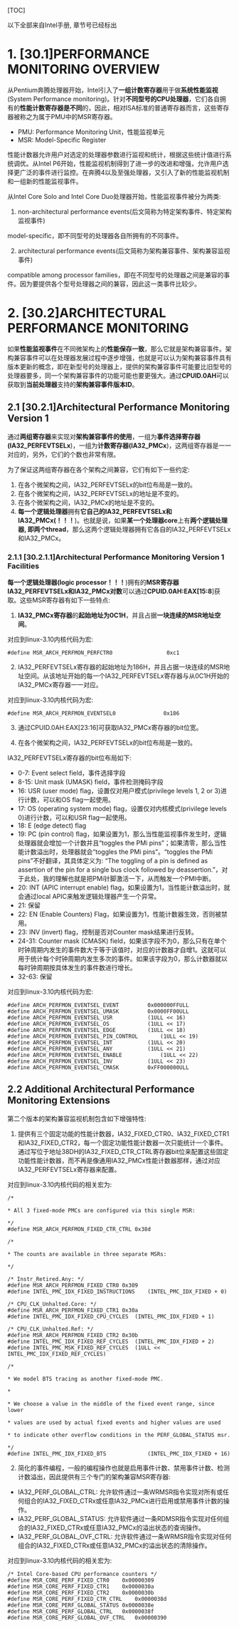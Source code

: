 [TOC]

以下全部来自Intel手册, 章节号已经标出

# 1. [30.1]PERFORMANCE MONITORING OVERVIEW

从Pentium奔腾处理器开始，Intel引入了**一组计数寄存器**用于做**系统性能监视**(System Performance monitoring)。针对**不同型号的CPU处理器**，它们各自拥有的**性能计数寄存器是不同**的，因此，相对ISA标准的普通寄存器而言，这些寄存器被称之为属于PMU中的MSR寄存器。

- PMU: Performance Monitoring Unit，性能监视单元
- MSR: Model\-Specific Register

性能计数器允许用户对选定的处理器参数进行监视和统计，根据这些统计值进行系统调优。从Intel P6开始，性能监视机制得到了进一步的改进和增强，允许用户选择更广泛的事件进行监控。在奔腾4以及至强处理器，又引入了新的性能监视机制和一组新的性能监视事件。

从Intel Core Solo and Intel Core Duo处理器开始，性能监视事件被分为两类: 

1. non\-architectural performance events(后文简称为特定架构事件、特定架构监视事件)

model\-specific，即不同型号的处理器各自所拥有的不同事件。

2. architectural performance events(后文简称为架构兼容事件、架构兼容监视事件)

compatible among processor families，即在不同型号的处理器之间是兼容的事件。因为要提供各个型号处理器之间的兼容，因此这一类事件比较少。

# 2. [30.2]ARCHITECTURAL PERFORMANCE MONITORING

如果**性能监视事件**在不同微架构上的**性能保存一致**，那么它就是架构兼容事件。架构兼容事件可以在处理器发展过程中逐步增强，也就是可以认为架构兼容事件具有版本更新的概念，即在新型号的处理器上，提供的架构兼容事件可能要比旧型号的处理器要多，同一个架构兼容事件的功能可能也要更强大。通过**CPUID\.0AH**可以获取到**当前处理器**支持的**架构兼容事件版本ID**。

## 2.1 [30.2.1]Architectural Performance Monitoring Version 1

通过**两组寄存器**来实现对**架构兼容事件的使用**，一组为**事件选择寄存器(IA32\_PERFEVTSELx**)，一组为**计数寄存器(IA32\_PMCx**)，这两组寄存器是一一对应的，另外，它们的个数也非常有限。

为了保证这两组寄存器在各个架构之间兼容，它们有如下一些约定: 

1. 在各个微架构之间，IA32\_PERFEVTSELx的bit位布局是一致的。
2. 在各个微架构之间，IA32\_PERFEVTSELx的地址是不变的。
3. 在各个微架构之间，IA32\_PMCx的地址是不变的。
4. **每一个逻辑处理器**拥有**它自己的IA32\_PERFEVTSELx和IA32\_PMCx(！！！**)。也就是说，如果**某一个处理器core**上有**两个逻辑处理器, 即两个thread**，那么这两个逻辑处理器拥有它各自的IA32\_PERFEVTSELx和IA32\_PMCx。

### 2.1.1 [30.2.1.1]Architectural Performance Monitoring Version 1 Facilities

**每一个逻辑处理器(logic processor！！！**)拥有的**MSR寄存器IA32\_PERFEVTSELx和IA32\_PMCx对数**可以通过**CPUID\.0AH\:EAX\[15\:8**\]获取。这些MSR寄存器有如下一些特点: 

1. **IA32\_PMCx寄存器**的**起始地址为0C1H**，并且占据**一块连续的MSR地址空间**。

对应到linux-3.10内核代码为宏: 
```
#define MSR_ARCH_PERFMON_PERFCTR0                 0xc1
```

2. IA32_PERFEVTSELx寄存器的起始地址为186H，并且占据一块连续的MSR地址空间。从该地址开始的每一个IA32_PERFEVTSELx寄存器与从0C1H开始的IA32_PMCx寄存器一一对应。

对应到linux-3.10内核代码为宏: 
```
#define MSR_ARCH_PERFMON_EVENTSEL0               0x186
```

3. 通过CPUID.0AH:EAX[23:16]可获取IA32_PMCx寄存器的bit位宽。

4. 在各个微架构之间，IA32_PERFEVTSELx的bit位布局是一致的。

IA32_PERFEVTSELx寄存器的bit位布局如下: 

- 0-7: Event select field，事件选择字段
- 8-15: Unit mask (UMASK) field，事件检测掩码字段
- 16: USR (user mode) flag，设置仅对用户模式(privilege levels 1, 2 or 3)进行计数，可以和OS flag一起使用。
- 17: OS (operating system mode) flag，设置仅对内核模式(privilege levels 0)进行计数，可以和USR flag一起使用。
- 18: E (edge detect) flag
- 19: PC (pin control) flag，如果设置为1，那么当性能监视事件发生时，逻辑处理器就会增加一个计数并且“toggles the PMi pins”；如果清零，那么当性能计数溢出时，处理器就会“toggles the PMi pins”。“toggles the PMi pins”不好翻译，其具体定义为: “The toggling of a pin is defined as assertion of the pin for a single bus clock followed by deassertion.”，对于此处，我的理解也就是把PMi针脚激活一下，从而触发一个PMI中断。
- 20: INT (APIC interrupt enable) flag，如果设置为1，当性能计数溢出时，就会通过local APIC来触发逻辑处理器产生一个异常。
- 21: 保留
- 22: EN (Enable Counters) Flag，如果设置为1，性能计数器生效，否则被禁用。
- 23: INV (invert) flag，控制是否对Counter mask结果进行反转。
- 24-31: Counter mask (CMASK) field，如果该字段不为0，那么只有在单个时钟周期内发生的事件数大于等于该值时，对应的计数器才自增1。这就可以用于统计每个时钟周期内发生多次的事件。如果该字段为0，那么计数器就以每时钟周期按具体发生的事件数进行增长。
- 32-63: 保留
 
对应到linux-3.10内核代码为宏: 
```
#define ARCH_PERFMON_EVENTSEL_EVENT         0x000000FFULL
#define ARCH_PERFMON_EVENTSEL_UMASK         0x0000FF00ULL
#define ARCH_PERFMON_EVENTSEL_USR           (1ULL << 16)
#define ARCH_PERFMON_EVENTSEL_OS            (1ULL << 17)
#define ARCH_PERFMON_EVENTSEL_EDGE          (1ULL << 18)
#define ARCH_PERFMON_EVENTSEL_PIN_CONTROL       (1ULL << 19)
#define ARCH_PERFMON_EVENTSEL_INT           (1ULL << 20)
#define ARCH_PERFMON_EVENTSEL_ANY           (1ULL << 21)
#define ARCH_PERFMON_EVENTSEL_ENABLE            (1ULL << 22)
#define ARCH_PERFMON_EVENTSEL_INV           (1ULL << 23)
#define ARCH_PERFMON_EVENTSEL_CMASK         0xFF000000ULL
```

## 2.2 Additional Architectural Performance Monitoring Extensions

第二个版本的架构兼容监视机制包含如下增强特性: 

1. 提供有三个固定功能的性能计数器，IA32_FIXED_CTR0、IA32_FIXED_CTR1和IA32_FIXED_CTR2，每一个固定功能性能计数器一次只能统计一个事件。通过写位于地址38DH的IA32_FIXED_CTR_CTRL寄存器bit位来配置这些固定功能性能计数器，而不再是像通用IA32_PMCx性能计数器那样，通过对应IA32_PERFEVTSELx寄存器来配置。

对应到linux-3.10内核代码的相关宏为: 
```
/*
 
* All 3 fixed-mode PMCs are configured via this single MSR:
 
*/
#define MSR_ARCH_PERFMON_FIXED_CTR_CTRL 0x38d
 
/*
 
* The counts are available in three separate MSRs:
 
*/
 
/* Instr_Retired.Any: */
#define MSR_ARCH_PERFMON_FIXED_CTR0 0x309
#define INTEL_PMC_IDX_FIXED_INSTRUCTIONS    (INTEL_PMC_IDX_FIXED + 0)
 
/* CPU_CLK_Unhalted.Core: */
#define MSR_ARCH_PERFMON_FIXED_CTR1 0x30a
#define INTEL_PMC_IDX_FIXED_CPU_CYCLES  (INTEL_PMC_IDX_FIXED + 1)
 
/* CPU_CLK_Unhalted.Ref: */
#define MSR_ARCH_PERFMON_FIXED_CTR2 0x30b
#define INTEL_PMC_IDX_FIXED_REF_CYCLES  (INTEL_PMC_IDX_FIXED + 2)
#define INTEL_PMC_MSK_FIXED_REF_CYCLES  (1ULL << INTEL_PMC_IDX_FIXED_REF_CYCLES)
 
/*
 
* We model BTS tracing as another fixed-mode PMC.
 
*
 
* We choose a value in the middle of the fixed event range, since lower
 
* values are used by actual fixed events and higher values are used
 
* to indicate other overflow conditions in the PERF_GLOBAL_STATUS msr.
 
*/
#define INTEL_PMC_IDX_FIXED_BTS             (INTEL_PMC_IDX_FIXED + 16)

```

2. 简化的事件编程，一般的编程操作也就是启用事件计数、禁用事件计数、检测计数溢出，因此提供有三个专门的架构兼容MSR寄存器: 
- IA32_PERF_GLOBAL_CTRL: 允许软件通过一条WRMSR指令实现对所有或任何组合的IA32_FIXED_CTRx或任意IA32_PMCx进行启用或禁用事件计数的操作。
- IA32_PERF_GLOBAL_STATUS: 允许软件通过一条RDMSR指令实现对任何组合的IA32_FIXED_CTRx或任意IA32_PMCx的溢出状态的查询操作。
- IA32_PERF_GLOBAL_OVF_CTRL: 允许软件通过一条WRMSR指令实现对任何组合的IA32_FIXED_CTRx或任意IA32_PMCx的溢出状态的清除操作。

对应到linux-3.10内核代码的相关宏为: 
```
/* Intel Core-based CPU performance counters */
#define MSR_CORE_PERF_FIXED_CTR0    0x00000309
#define MSR_CORE_PERF_FIXED_CTR1    0x0000030a
#define MSR_CORE_PERF_FIXED_CTR2    0x0000030b
#define MSR_CORE_PERF_FIXED_CTR_CTRL    0x0000038d
#define MSR_CORE_PERF_GLOBAL_STATUS 0x0000038e
#define MSR_CORE_PERF_GLOBAL_CTRL   0x0000038f
#define MSR_CORE_PERF_GLOBAL_OVF_CTRL   0x00000390
```